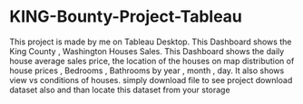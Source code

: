 # KING-Bounty-Project-Tableau
This project is made by me on Tableau Desktop.
This Dashboard shows the King County , Washington Houses Sales. This Dashboard shows the daily house average sales price, the location of the houses on map distribution of house prices , Bedrooms , Bathrooms by year , month , day. It also shows view vs conditions of houses.
simply download file to see project
download dataset also and than locate this dataset from your storage
